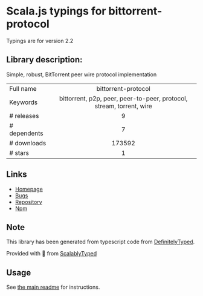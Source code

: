 
# Scala.js typings for bittorrent-protocol

Typings are for version 2.2

## Library description:
Simple, robust, BitTorrent peer wire protocol implementation

|                    |                 |
| ------------------ | :-------------: |
| Full name          | bittorrent-protocol |
| Keywords           | bittorrent, p2p, peer, peer-to-peer, protocol, stream, torrent, wire |
| # releases         | 9 |
| # dependents       | 7 |
| # downloads        | 173592 |
| # stars            | 1 |

## Links
- [Homepage](https://github.com/webtorrent/bittorrent-protocol#readme)
- [Bugs](https://github.com/webtorrent/bittorrent-protocol/issues)
- [Repository](https://github.com/webtorrent/bittorrent-protocol)
- [Npm](https://www.npmjs.com/package/bittorrent-protocol)
    


## Note
This library has been generated from typescript code from [DefinitelyTyped](https://definitelytyped.org).

Provided with :purple_heart: from [ScalablyTyped](https://github.com/oyvindberg/ScalablyTyped)

## Usage
See [the main readme](../../readme.md) for instructions.



